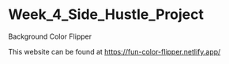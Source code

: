 # Week_4_Side_Hustle_Project
Background Color Flipper

This website can be found at https://fun-color-flipper.netlify.app/
